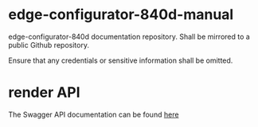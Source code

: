 # edge-configurator-840d-manual

edge-configurator-840d documentation repository. Shall be mirrored to a public Github repository.

Ensure that any credentials or sensitive information shall be omitted.

# render API
The Swagger API documentation can be found [here](https://)
